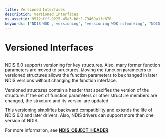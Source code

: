 ```yaml
---
title: Versioned Interfaces
description: Versioned Interfaces
ms.assetid: 9512bfff-9225-45a3-b8c3-73469a1fe870
keywords: ["NDIS WDK , versioning", "versioning WDK networking", "NDIS WDK , backward compatibility"]
---
```


# Versioned Interfaces


## <a href="" id="ddk-versioned-interfaces-ng"></a>


NDIS 6.0 supports versioning for key structures. Also, many former function parameters are moved to structures. Moving the function parameters to versioned structures allows the function parameters to be changed in later NDIS versions without changing the function interface.

Versioned structures contain a header that specifies the version of the structure. If the set of function parameters or other structure members are changed, the structure and its version are updated.

This versioning simplifies backward compatibility and extends the life of NDIS 6.0 and later drivers. Also, NDIS drivers can support more than one version of NDIS.

For more information, see [**NDIS\_OBJECT\_HEADER**](https://msdn.microsoft.com/library/windows/hardware/ff566588).

 

 





